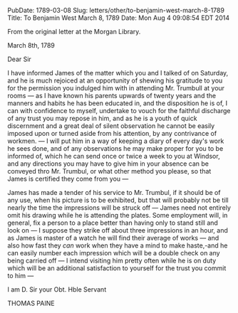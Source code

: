 PubDate: 1789-03-08
Slug: letters/other/to-benjamin-west-march-8-1789
Title: To Benjamin West  March 8, 1789
Date: Mon Aug  4 09:08:54 EDT 2014

   From the original letter at the Morgan Library.

   March 8th, 1789
   
   Dear Sir

   I have informed James of the matter which you and I talked of on Saturday,
   and he is much rejoiced at an opportunity of shewing his gratitude to you
   for the permission you indulged him with in attending Mr. Trumbull
   at your rooms &mdash; as I have known his parents upwards of twenty years and
   the manners and habits he has been educated in, and the disposition he is
   of, I can with confidence to myself, undertake to vouch for the faithful
   discharge of any trust you may repose in him, and as he is a youth of
   quick discernment and a great deal of silent observation he cannot be
   easily imposed upon or turned aside from his attention, by any
   contrivance of workmen. &mdash; I will put him in a way of keeping a diary of
   every day's work he sees done, and of any observations he may make proper
   for you to be informed of, which he can send once or twice a week to you
   at Windsor, and any directions you may have to give him in your absence
   can be conveyed thro Mr. Trumbul, or what other method you please, so
   that James is certified they come from you &mdash;

   James has made a tender of his service to Mr. Trumbul, if it should be of
   any use, when his picture is to be exhibited, but that will probably not
   be till nearly the time the impressions will be struck off &mdash; James 
   need not
   entirely omit his drawing while he is attending the plates. Some
   employment will, in general, fix a person to a place better than having
   only to stand still and look on &mdash; I suppose they strike off about three
   impressions in an hour, and as James is master of a watch he will find
   their average of works &mdash; and also how fast they *can* work when 
   they have a mind to make haste,-and he can easily number each 
   impression which will be a double check on any being carried off &mdash; 
   I intend visiting him pretty
   often while he is on duty which will be an additional satisfaction to
   yourself for the trust you commit to him &mdash;
   
   I am D. Sir your Obt. Hble Servant

   THOMAS PAINE


